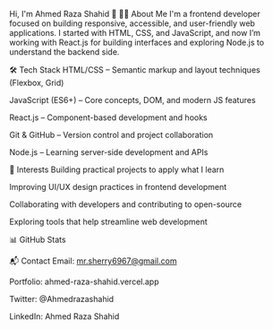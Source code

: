 Hi, I'm Ahmed Raza Shahid 👋
👨‍💻 About Me
I'm a frontend developer focused on building responsive, accessible, and user-friendly web applications. I started with HTML, CSS, and JavaScript, and now I’m working with React.js for building interfaces and exploring Node.js to understand the backend side.

🛠 Tech Stack
HTML/CSS – Semantic markup and layout techniques (Flexbox, Grid)

JavaScript (ES6+) – Core concepts, DOM, and modern JS features

React.js – Component-based development and hooks

Git & GitHub – Version control and project collaboration

Node.js – Learning server-side development and APIs

📌 Interests
Building practical projects to apply what I learn

Improving UI/UX design practices in frontend development

Collaborating with developers and contributing to open-source

Exploring tools that help streamline web development

📊 GitHub Stats

📬 Contact
Email: mr.sherry6967@gmail.com

Portfolio: ahmed-raza-shahid.vercel.app

Twitter: @Ahmedrazashahid

LinkedIn: Ahmed Raza Shahid
